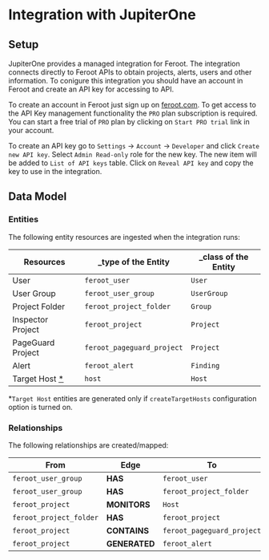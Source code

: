 # Integration with JupiterOne

## Setup

JupiterOne provides a managed integration for Feroot. The integration connects
directly to Feroot APIs to obtain projects, alerts, users and other information.
To conigure this integration you should have an account in Feroot and create an
API key for accessing to API.

To create an account in Feroot just sign up on
[feroot.com](https://www.feroot.com). To get access to the API Key management
functionality the `PRO` plan subscription is required. You can start a free
trial of `PRO` plan by clicking on `Start PRO trial` link in your account.

To create an API key go to `Settings` -> `Account` -> `Developer` and click
`Create new API key`. Select `Admin Read-only` role for the new key. The new
item will be added to `List of API keys` table. Click on `Reveal API key` and
copy the key to use in the integration.

## Data Model

### Entities

The following entity resources are ingested when the integration runs:

| Resources                           | \_type of the Entity       | \_class of the Entity |
| ----------------------------------- | -------------------------- | --------------------- |
| User                                | `feroot_user`              | `User`                |
| User Group                          | `feroot_user_group`        | `UserGroup`           |
| Project Folder                      | `feroot_project_folder`    | `Group`               |
| Inspector Project                   | `feroot_project`           | `Project`             |
| PageGuard Project                   | `feroot_pageguard_project` | `Project`             |
| Alert                               | `feroot_alert`             | `Finding`             |
| Target Host [\*](#target-host-note) | `host`                     | `Host`                |

<a name="target-host-note">\*</a>`Target Host` entities are generated only if
`createTargetHosts` configuration option is turned on.

### Relationships

The following relationships are created/mapped:

| From                    | Edge          | To                         |
| ----------------------- | ------------- | -------------------------- |
| `feroot_user_group`     | **HAS**       | `feroot_user`              |
| `feroot_user_group`     | **HAS**       | `feroot_project_folder`    |
| `feroot_project`        | **MONITORS**  | `Host`                     |
| `feroot_project_folder` | **HAS**       | `feroot_project`           |
| `feroot_project`        | **CONTAINS**  | `feroot_pageguard_project` |
| `feroot_project`        | **GENERATED** | `feroot_alert`             |
